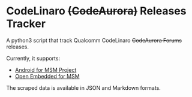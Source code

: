 # CodeLinaro ~~(CodeAurora)~~ Releases Tracker

A python3 script that track Qualcomm CodeLinaro ~~CodeAurora Forums~~ releases.

Currently, it supports:

- [Android for MSM Project](https://wiki.codelinaro.org/en/wiki-la/release)
- [Open Embedded for MSM](https://wiki.codelinaro.org/en/wiki-le/release)

The scraped data is available in JSON and Markdown formats.
